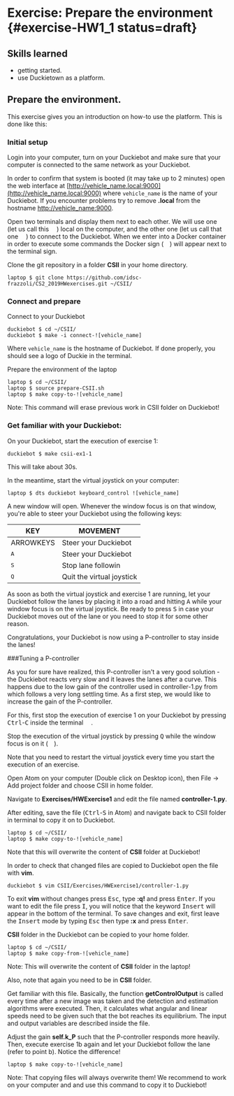 # Exercise: Prepare the environment {#exercise-HW1_1 status=draft}


## Skills learned

* getting started.
* use Duckietown as a platform.


## Prepare the environment.

This exercise gives you an introduction on how-to use the platform. This is done like this:


### Initial setup

Login into your computer, turn on your Duckiebot and make sure that your computer is connected to the same network as your Duckiebot.

In order to confirm that system is booted (it may take up to 2 minutes) open the web interface at [http://vehicle_name.local:9000](http://vehicle_name.local:9000) where `vehicle_name` is the name of your Duckiebot. If you encounter problems try to remove **.local** from the hostname [http://vehicle_name:9000](http://vehicle_name:9000).

Open two terminals and display them next to each other. We will use one (let us call this <img style="height:1em; width:1em" src="laptop.pdf"/>) local on the computer, and the other one (let us call that one <img style="height:1em; width:1em" src="duckiebot.pdf"/>) to connect to the Duckiebot. When we enter into a Docker container in order to execute some commands the Docker sign (<img style="height:1em; width:1em" src="docker.pdf"/>) will appear next to the terminal sign.

Clone the git repository in a folder **CSII** in your home directory.

    laptop $ git clone https://github.com/idsc-frazzoli/CS2_2019HWexercises.git ~/CSII/

### Connect and prepare

Connect to your Duckiebot

    duckiebot $ cd ~/CSII/
    duckiebot $ make -i connect-![vehicle_name]  

Where `vehicle_name` is the hostname of Duckiebot. If done properly, you should see a logo of Duckie in the terminal.

Prepare the environment of the laptop

    laptop $ cd ~/CSII/
    laptop $ source prepare-CSII.sh
    laptop $ make copy-to-![vehicle_name]

Note: This command will erase previous work in CSII folder on Duckiebot!


### Get familiar with your Duckiebot:

On your Duckiebot, start the execution of exercise 1:

    duckiebot $ make csii-ex1-1

This will take about 30s.

In the meantime, start the virtual joystick on your computer:

    laptop $ dts duckiebot keyboard_control ![vehicle_name]

A new window will open. Whenever the window focus is on that window, you're able to steer your Duckiebot using the following keys:

  | KEY            | MOVEMENT                    |
  | -------------- | --------------------------- |
  | ARROWKEYS      | Steer your Duckiebot        |
  | <kbd>A</kbd>   | Steer your Duckiebot        |
  | <kbd>S</kbd>   | Stop lane followin          |
  | <kbd>Q</kbd>   | Quit the virtual joystick 	 |


As soon as both the virtual joystick and exercise 1 are running, let your Duckiebot follow the lanes by placing it into a road and hitting <kbd>A</kbd> while your window focus is on the virtual joystick. Be ready to press <kbd>S</kbd> in case your Duckiebot moves out of the lane or you need to stop it for some other reason.

Congratulations, your Duckiebot is now using a P-controller to stay inside the lanes!


###Tuning a P-controller

As you for sure have realized, this P-controller isn't a very good solution - the Duckiebot reacts very slow and it leaves the lanes after a curve. This happens due to the low gain of the controller used in controller-1.py from which follows a very long settling time. As a first step, we would like to increase the gain of the P-controller.

For this, first stop the execution of exercise 1 on your Duckiebot by pressing <kbd>Ctrl</kbd>-<kbd>C</kbd> inside the terminal <img style="height:1em; width:1em" src="duckiebot.pdf"/>.

Stop the execution of the virtual joystick by pressing <kbd>Q</kbd> while the window focus is on it (<img style="height:1em; width:1em" src="laptop.pdf"/>).

Note that you need to restart the virtual joystick every time you start the execution of an exercise.

Open Atom on your computer (Double click on Desktop icon), then File $\rightarrow$ Add project folder and choose CSII in home folder.

Navigate to **Exercises/HWExercise1** and edit the file named **controller-1.py**.

After editing, save the file (<kbd>Ctrl</kbd>-<kbd>S</kbd> in Atom) and navigate back to CSII folder in terminal to copy it on to Duckiebot.

    laptop $ cd ~/CSII/
    laptop $ make copy-to-![vehicle_name]

Note that this will overwrite the content of **CSII** folder at Duckiebot!

In order to check that changed files are copied to Duckiebot open the file with **vim**.

    duckiebot $ vim CSII/Exercises/HWExercise1/controller-1.py

To exit **vim** without changes press <kbd>Esc</kbd>, type **:q!** and press <kbd>Enter</kbd>. If you want to edit the file press <kbd>I</kbd>, you will notice that the keyword <kbd>Insert</kbd> will appear in the bottom of the terminal. To save changes and exit, first leave the <kbd>Insert</kbd> mode by typing <kbd>Esc</kbd> then type **:x** and press <kbd>Enter</kbd>.

**CSII** folder in the Duckiebot can be copied to your home folder.

    laptop $ cd ~/CSII/
    laptop $ make copy-from-![vehicle_name]

Note: This will overwrite the content of **CSII** folder in the laptop!

Also, note that again you need to be in **CSII** folder.

Get familiar with this file. Basically, the function **getControlOutput** is called every time after a new image was taken and the detection and estimation algorithms were executed. Then, it calculates what angular and linear speeds need to be given such that the bot reaches its equilibrium. The input and output variables are described inside the file.

Adjust the gain **self.k_P** such that the P-controller responds more heavily. Then, execute exercise 1b again and let your Duckiebot follow the lane (refer to point b). Notice the difference!

    laptop $ make copy-to-![vehicle_name]

Note: That copying files will always overwrite them! We recommend to work on your computer and and use this command to copy it to Duckiebot!
